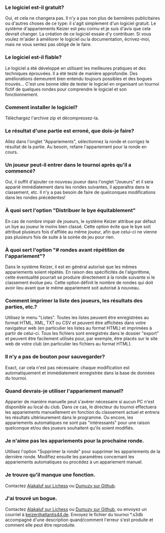 
### Le logiciel est-il gratuit?
Oui, et cela ne changera pas. Il n'y a pas non plus de bannières publicitaires ou d'autres choses de ce type: il s'agit simplement d'un logiciel gratuit. Le système d'appariements Keizer est peu connu et je suis d'avis que cela devrait changer. La création de ce logiciel essaie d'y contribuer. Si vous voulez m'aider à améliorer le logiciel ou la documentation, écrivez-moi, mais ne vous sentez pas obligé de le faire.

### Le logiciel est-il fiable?
Le logiciel a été développé en utilisant les meilleures pratiques et des techniques éprouvées. Il a été testé de manière approfondie. Des améliorations demeurent bien entendu toujours possibles et des bogues trouvés... C'est une bonne idée de tester le logiciel en organisant un tournoi fictif de quelques rondes pour comprendre le logiciel et son fonctionnement.

### Comment installer le logiciel?
Téléchargez l'archive zip et décompressez-la.

### Le résultat d'une partie est erroné, que dois-je faire?
Allez dans l'onglet "Appariements", sélectionnez la ronde et corrigez le résultat de la partie. Au besoin, refaire l'appariement pour la ronde en cours.

### Un joueur peut-il entrer dans le tournoi après qu'il a commencé?
Oui, il suffit d'ajouter ce nouveau joueur dans l'onglet "Joueurs" et il sera apparié immédiatement dans les rondes suivantes, il apparaîtra dans le classement, etc. Il n'y a pas besoin de faire de quelconques modifications dans les rondes précédentes!

### À quoi sert l'option "Distribuer le bye équitablement"
En cas de nombre impair de joueurs, le système Keizer attribue par défaut un bye au joueur le moins bien classé. Cette option évite que le bye soit attribué plusieurs fois d'affilée au même joueur, afin que celui-ci ne vienne pas plusieurs fois de suite à la soirée de jeu pour rien.

### À quoi sert l'option "# rondes avant répétition de l'appariement"?
Dans le système Keizer, il est en général autorisé que les mêmes appariements soient répétés. En raison des spécificités de l'algorithme, cette éventualité pourrait se produire directement à la ronde suivante si le classement évolue peu. Cette option définit le nombre de rondes qui doit avoir lieu avant que le même appariement soit autorisé à nouveau.

### Comment imprimer la liste des joueurs, les résultats des parties, etc.?
Utilisez le menu "Listes". Toutes les listes peuvent être enregistrées au format HTML, XML, TXT ou CSV et peuvent être affichées dans votre navigateur web (en particulier les listes au format HTML) et imprimées à partir de celui-ci.
Tous les fichiers sont enregistrés dans le dossier "export" et peuvent être facilement utilisés pour, par exemple, être placés sur le site web de votre club (en particulier les fichiers au format HTML).

### Il n'y a pas de bouton pour sauvegarder?
Exact, car cela n'est pas nécessaire: chaque modification est automatiquement et immédiatement enregistrée dans la base de données du tournoi.

### Quand devrais-je utiliser l'appariement manuel?
Apparier de manière manuelle peut s'avérer nécessaire si aucun PC n'est disponible au local du club. Dans ce cas, le directeur du tournoi effectuera les appariements manuellement en fonction du classement actuel et entrera les résultats ultérieurement dans le programme. Ou encore, les appariements automatiques ne sont pas "intéressants" pour une raison quelconque et/ou des joueurs souhaitent qu'ils soient modifiés.

### Je n'aime pas les appariements pour la prochaine ronde.
Utilisez l'option "Supprimer la ronde" pour supprimer les appariements de la dernière ronde. Modifiez ensuite les paramètres concernant les appariements automatiques ou procédez à un appariement manuel.

### Je trouve qu'il manque une fonction.
Contactez [Alakaluf sur Lichess](https://lichess.org/@/Alakaluf) ou [Dumuzy sur Github](https://github.com/Dumuzy/KeizerForClubs).

### J'ai trouvé un bogue.
Contactez [Alakaluf sur Lichess](https://lichess.org/@/Alakaluf) ou [Dumuzy sur Github](https://github.com/Dumuzy/KeizerForClubs), ou envoyez un courriel à keizer@atlantis44.de. Envoyez le fichier du tournoi *.s3db accompagné d'une description quand/comment l'erreur s'est produite et comment elle peut être reproduite.
